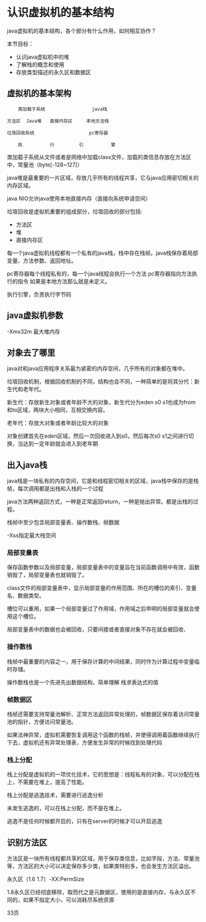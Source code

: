 # 认识虚拟机的基本结构

java虚拟机的基本结构，各个部分有什么作用，如何相互协作？

本节目标：
- 认识java虚拟机中的堆
- 了解栈的概念和使用
- 存放类型描述的永久区和数据区


## 虚拟机的基本架构

        类加载子系统                 java栈

    方法区  Java堆   直接内存区     本地方法栈

    垃圾回收系统                    pc寄存器

        执          行         引          擎


类加载子系统从文件或者是网络中加载class文件，加载的类信息存放在方法区中，常量池（byte[-128~127]）

java堆是最重要的一片区域，存放几乎所有的线程共享，它与java应用密切相关的内存区域。


java NIO允许java使用本地直接内存（直接向系统申请空间）

垃圾回收是虚拟机重要的组成部分，垃圾回收的部分包括:

- 方法区  
- 堆
- 直接内存区


每一个java虚拟机线程都有一个私有的java栈，栈中存在栈帧。java栈保存着局部变量、方法参数、返回地址。

pc寄存器每个线程私有的，每一个java线程会执行一个方法  pc寄存器指向方法执行的指令  如果是本地方法那么就是未定义。

执行引擎，负责执行字节码


## java虚拟机参数

-Xmx32m 最大堆内存

## 对象去了哪里

java对和java应用程序关系最为紧密的内存空间，几乎所有的对象都在堆中。

垃圾回收机制，根据回收机制的不同，结构也会不同，一种简单的是将其分代：新生代和老年代。

新生代：存放新生对象或者年龄不大的对象，新生代分为eden s0 s1也成为from和to区域，两块大小相同，互相交换内容。

老年代：存放大对象或者年龄比较大的对象


对象创建首先在eden区域，然后一次回收进入到s0，然后每次s0 s1之间进行切换，当达到一定年龄就会进入到老年期

## 出入java栈

java栈是一块私有的内存空间，它是和线程密切相关的区域，java栈中保存的是栈帧，每次调用都是出栈和入栈的一个过程

java方法两种返回方式，一种是正常返回return，一种是抛出异常。都是出栈的过程。

栈帧中至少包含局部变量表、操作数栈、帧数据

-Xss指定最大栈空间

### 局部变量表

保存函数参数以及局部变量，局部变量表中的变量旨在当前函数调用中有效，函数销毁了，局部变量表也就销毁了。


class文件的局部变量表中，显示局部变量的作用范围、所在的槽位的索引、变量名、数据类型。

槽位可以重用，如果一个局部变量过了作用域，作用域之后申明的局部变量就会使用这个槽位。

局部变量表中的数据也会被回收，只要间接或者直接对象不存在就会被回收、

### 操作数栈

栈帧中最重要的内容之一，用于保存计算的中间结果，同时作为计算过程中变量临时存储。

操作数栈也是一个先进先出数据结构，简单理解 栈求表达式的值


### 帧数据区

栈帧还需要支持常量池解析、正常方法返回异常处理的，帧数据区保存着访问常量池的指针，方便访问常量池。

如果法神异常，虚拟机需要恢复调用这个函数的栈帧，并使得调用着函数继续执行下去，虚拟机还有异常处理表，方便发生异常的时候找到处理代码

### 栈上分配

栈上分配是虚拟机的一项优化技术，它的思想是：线程私有的对象，可以分配在栈上，不需要在堆上，提高了性能。

栈上分配是逃逸技术，需要进行逃逸分析

未发生逃逸的，可以在栈上分配，而不是在堆上。

逃逸不是任何时候都开启的，只有在server的时候才可以开启逃逸

## 识别方法区

方法区是一块所有线程都共享的区域，用于保存类信息，比如字段，方法、常量池等，方法区的大小可以决定保存多少类，如果类特别多，也会发生方法区溢出。

永久区（1.6  1.7）-XX:PermSize

1.8永久区已经彻底移除，取而代之是元数据区，使用的是直接内存，与永久区不同的，如果不指定大小，可以消耗尽系统资源


33页